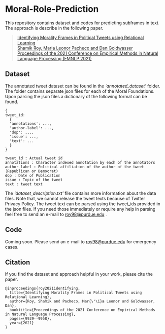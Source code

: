 # Moral-Role-Prediction

This repository contains dataset and codes for predicting subframes in text. The approach is describe in the following paper.

> [Identifying Morality Frames in Political Tweets using Relational Learning\
> Shamik Roy, Maria Leonor Pacheco and Dan Goldwasser\
> Proceedings of the 2021 Conference on Empirical Methods in Natural Language Processing (EMNLP 2021)](https://aclanthology.org/2021.emnlp-main.783.pdf)

## Dataset

The annotated tweet dataset can be found in the _'annotated_dataset'_ folder. The folder contains separate json files for each of the Moral Foundations. Upon parsing the json files a dictionary of the following format can be found.

```
{
tweet_id:
  {
  'annotations': ...,
  'author-label': ..., 
  'dop': ..., 
  'issue': ..., 
  'text': ...
  }
}

tweet_id : Actual tweet id
annotations : Character indexed annotation by each of the annotators
author-label : Political affiliation of the author of the tweet (Republican or Democrat)
dop : Date of Publication
issue : Topic of the tweet
text : tweet text
```

The _'dataset_description.txt'_ file contains more information about the data files. Note that, we cannot release the tweet texts because of Twitter Privacy Policy. The tweet text can be parsed using the tweet_ids provided in the json files. If you need those immediately or require any help in parsing feel free to send an e-mail to roy98@purdue.edu .

## Code
Coming soon. Please send an e-mail to roy98@purdue.edu for emergency cases. 

## Citation
If you find the dataset and approach helpful in your work, please cite the paper.

```
@inproceedings{roy2021identifying,
  title={Identifying Morality Frames in Political Tweets using Relational Learning},
  author={Roy, Shamik and Pacheco, Mar{\'\i}a Leonor and Goldwasser, Dan},
  booktitle={Proceedings of the 2021 Conference on Empirical Methods in Natural Language Processing},
  pages={9939--9958},
  year={2021}
}
```
